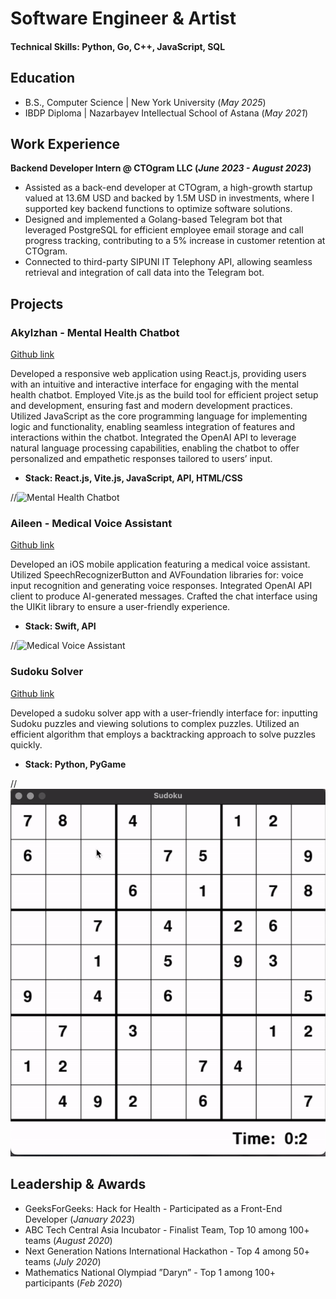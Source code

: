 # Software Engineer & Artist

#### Technical Skills: Python, Go, C++, JavaScript, SQL

## Education	        		
- B.S., Computer Science | New York University (_May 2025_)
- IBDP Diploma | Nazarbayev Intellectual School of Astana (_May 2021_)

## Work Experience
**Backend Developer Intern @ CTOgram LLC (_June 2023 - August 2023_)**
- Assisted as a back-end developer at CTOgram, a high-growth startup valued at 13.6M USD and backed by 1.5M USD in investments, where I supported key backend functions to optimize software solutions.
- Designed and implemented a Golang-based Telegram bot that leveraged PostgreSQL for efficient employee email storage and call progress tracking, contributing to a 5% increase in customer retention at CTOgram.
- Connected to third-party SIPUNI IT Telephony API, allowing seamless retrieval and integration of call data into the Telegram bot.

## Projects
### Akylzhan - Mental Health Chatbot
[Github link](https://github.com/ZeinMukhanov/mental_health_chatbot)

Developed a responsive web application using React.js, providing users with an intuitive and interactive interface for engaging with the mental health chatbot. Employed Vite.js as the build tool for efficient project setup and development, ensuring fast and modern development practices. Utilized JavaScript as the core programming language for implementing logic and functionality, enabling seamless integration of features and interactions within the chatbot. Integrated the OpenAI API to leverage natural language processing capabilities, enabling the chatbot to offer personalized and empathetic responses tailored to users’ input. 
- **Stack: React.js, Vite.js, JavaScript, API, HTML/CSS**

//![Mental Health Chatbot](https://github.com/ZeinMukhanov/demo/blob/main/Mental_Health_Bot_demo.gif)

### Aileen - Medical Voice Assistant
[Github link](https://github.com/ZeinMukhanov/aileen)

Developed an iOS mobile application featuring a medical voice assistant. Utilized SpeechRecognizerButton and AVFoundation libraries for: voice input recognition and generating voice responses. Integrated OpenAI API client to produce AI-generated messages. Crafted the chat interface using the UIKit library to ensure a user-friendly experience.
- **Stack: Swift, API**

//![Medical Voice Assistant](/assets/img/bike_study.jpeg)

### Sudoku Solver
[Github link](https://github.com/ZeinMukhanov/sudoku_solver)

Developed a sudoku solver app with a user-friendly interface for: inputting Sudoku puzzles and viewing solutions to complex puzzles. Utilized an efficient algorithm that employs a backtracking approach to solve puzzles quickly.
- **Stack: Python, PyGame**

//![Sudoku Solver](https://github.com/ZeinMukhanov/demo/blob/main/sudoku_demo.gif)

## Leadership & Awards
- GeeksForGeeks: Hack for Health - Participated as a Front-End Developer (_January 2023_)
- ABC Tech Central Asia Incubator - Finalist Team, Top 10 among 100+ teams (_August 2020_)
- Next Generation Nations International Hackathon - Top 4 among 50+ teams (_July 2020_)
- Mathematics National Olympiad ”Daryn” - Top 1 among 100+ participants (_Feb 2020_)


